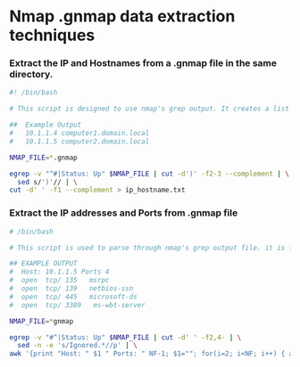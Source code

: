 # Nmap .gnmap data extraction techniques

### Extract the IP and Hostnames from a .gnmap file in the same directory.

```bash
#! /bin/bash

# This script is designed to use nmap's grep output. It creates a list of the IP addresses and Hostnames and places them in a file called ip_hostname.txt

##  Example Output
#   10.1.1.4 computer1.domain.local
#   10.1.1.5 computer2.domain.local

NMAP_FILE=*.gnmap

egrep -v "^#|Status: Up" $NMAP_FILE | cut -d')' -f2-3 --complement | \
  sed s/')'// | \
cut -d' ' -f1 --complement > ip_hostname.txt
```

### Extract the IP addresses and Ports from .gnmap file

```bash
# /bin/bash

# This script is used to parse through nmap's grep output file. it is formatted with the IP, Number of Ports, Port Status, Protocol/Port# and service.

## EXAMPLE OUTPUT
#  Host: 10.1.1.5 Ports 4
#  open  tcp/ 135   msrpc
#  open  tcp/ 139   netbios-ssn
#  open  tcp/ 445   microsoft-ds
#  open  tcp/ 3389   ms-wbt-server

NMAP_FILE=*gnmap

egrep -v "#^|Status: Up" $NMAP_FILE | cut -d' ' -f2,4- | \
  sed -n -e 's/Ignored.*//p' | \
awk '{print "Host: " $1 " Ports: " NF-1; $1=""; for(i=2; i<NF; i++) { a=a" "$i; }; split(a,s,","); for(e in s) { split(s[e],v,"/"); printf "%-8s %s/%-7s %s\n" , v[2], v[3], v[1], v[5]}; a=""}'
```
